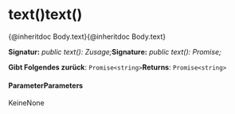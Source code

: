 # <a name="text"></a><span data-ttu-id="1ff8c-101">text()</span><span class="sxs-lookup"><span data-stu-id="1ff8c-101">text()</span></span>




<span data-ttu-id="1ff8c-102">{@inheritdoc Body.text}</span><span class="sxs-lookup"><span data-stu-id="1ff8c-102">{@inheritdoc Body.text}</span></span>

<span data-ttu-id="1ff8c-103">**Signatur:** _public text(): Zusage<string>;_</span><span class="sxs-lookup"><span data-stu-id="1ff8c-103">**Signature:** _public text(): Promise<string>;_</span></span>

<span data-ttu-id="1ff8c-104">**Gibt Folgendes zurück**: `Promise<string>`</span><span class="sxs-lookup"><span data-stu-id="1ff8c-104">**Returns**: `Promise<string>`</span></span>





#### <a name="parameters"></a><span data-ttu-id="1ff8c-105">Parameter</span><span class="sxs-lookup"><span data-stu-id="1ff8c-105">Parameters</span></span>
<span data-ttu-id="1ff8c-106">Keine</span><span class="sxs-lookup"><span data-stu-id="1ff8c-106">None</span></span>


